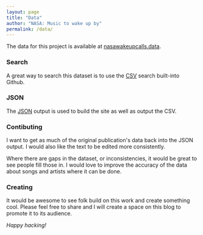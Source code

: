 ```yaml
---
layout: page
title: "Data"
author: "NASA: Music to wake up by"
permalink: /data/
---
```


The data for this project is available at [nasawakeupcalls.data](https://github.com/nasawakeupcalls/nasawakeupcalls.data).

### Search

A great way to search this dataset is to use the [CSV](https://github.com/nasawakeupcalls/nasawakeupcalls.data/blob/master/nasawakeupcalls.csv)
search built-into Github.

### JSON

The [JSON](https://github.com/nasawakeupcalls/nasawakeupcalls.data/blob/master/nasawakeupcalls.json)
output is used to build the site as well as output the CSV.

### Contibuting

I want to get as much of the original publication's data back into the JSON
output. I would also like the text to be edited more consistently.

Where there are gaps in the dataset, or inconsistencies, it would be great to
see people fill those in. I would love to improve the accuracy of the data
about songs and artists where it can be done.

### Creating

It would be awesome to see folk build on this work and create something cool.
Please feel free to share and I will create a space on this blog to promote
it to its audience.

*Happy hacking!*
